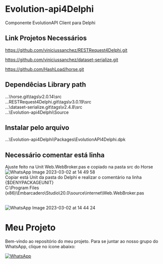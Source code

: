# Evolution-api4Delphi<br />
Componente EvolutionAPI Client para Delphi

## Link Projetos Necessários <br />
https://github.com/viniciussanchez/RESTRequest4Delphi.git <br />

https://github.com/viniciussanchez/dataset-serialize.git <br />

https://github.com/HashLoad/horse.git <br />


## Dependêcias Library path <br />
...\horse.git\tags\v2.0.14\src <br />
...RESTRequest4Delphi.git\tags\v3.0.19\src <br />
...\dataset-serialize.git\tags\v2.4.8\src <br />
...\Evolution-api4Delphi\Source <br />

## Instalar pelo arquivo <br /> 
...\Evolution-api4Delphi\Packages\EvolutionAPI4Delphi.dpk <br />


## Necessário comentar está linha <br /> 
Ajuste feito na Unit Web.WebBroker.pas e copiado na pasta src do Horse
![WhatsApp Image 2023-03-02 at 14 49 58](https://user-images.githubusercontent.com/69150213/222624501-b374489c-f198-4de7-98b0-75b2768e2406.jpeg)
 <br /> 
Copiar está Unit da pasta do Delphi e realizar o comentário na linha {$DENYPACKAGEUNIT}  <br /> 
C:\Program Files (x86)\Embarcadero\Studio\20.0\source\internet\Web.WebBroker.pas  <br /> 
 <br /> 
 
![WhatsApp Image 2023-03-02 at 14 44 24](https://user-images.githubusercontent.com/69150213/222625763-04dcbb6a-efa8-4bb7-8ddf-849c426a8992.jpeg)


# Meu Projeto

Bem-vindo ao repositório do meu projeto. Para se juntar ao nosso grupo do WhatsApp, clique no ícone abaixo:

[![WhatsApp](https://img.icons8.com/color/48/000000/whatsapp.png)](https://chat.whatsapp.com/Ljyt8i2nJMzLmmbwe7Lk1U)

